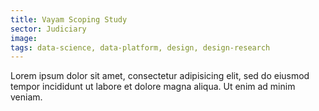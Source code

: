 ```yaml
---
title: Vayam Scoping Study
sector: Judiciary
image:
tags: data-science, data-platform, design, design-research
---
```


Lorem ipsum dolor sit amet, consectetur adipisicing elit, sed do eiusmod tempor incididunt ut labore et dolore magna aliqua. Ut enim ad minim veniam.